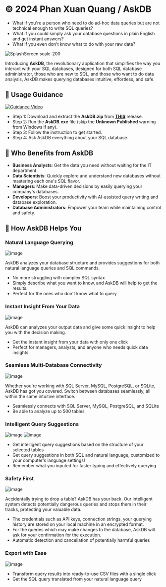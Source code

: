# © 2024 Phan Xuan Quang / AskDB

- What if you're a person who need to do ad-hoc data queries but are not technical enough to write SQL queries? 
- What if you could simply ask your database questions in plain English and get instant answers?
- What if you even don't know what to do with your raw data?
  
![SplashScreen scale-200](https://i.imgur.com/kO68bFg.png)

Introducing **AskDB**, the revolutionary application that simplifies the way you interact with your SQL databases, designed for both SQL database administrator, those who are new to SQL, and those who want to do data analysis, AskDB makes querying databases intuitive, effortless, and safe.

## :blue_book: Usage Guidance

[![Guidance Video](https://i.imgur.com/DEnWBTg.jpeg)](https://www.youtube.com/embed/AGwTxgod9jQ)

- Step 1: Download and extract the **AskDB.zip** from [**THIS**](https://github.com/phanxuanquang/AskDB/releases/latest) release.
- Step 2: Run the **AskDB.exe** file (skip the **Unknown Published** warning from Windows if any).
- Step 3: Follow the instruction to get started.
- Step 4: Ask AskDB everything about your SQL database.

## 💼 Who Benefits from AskDB
- **Business Analysts**: Get the data you need without waiting for the IT department.
- **Data Scientists**: Quickly explore and understand new databases without mastering each one's SQL flavor.
- **Managers**: Make data-driven decisions by easily querying your company's databases.
- **Developers**: Boost your productivity with AI-assisted query writing and database exploration.
- **Database Administrators**: Empower your team while maintaining control and safety.

## 🌟 How AskDB Helps You

### Natural Language Querying

![image](https://i.imgur.com/Klito4H.png)

AskDB analyzes your database structure and provides suggestions for both natural language queries and SQL commands.
   - No more struggling with complex SQL syntax
   - Simply describe what you want to know, and AskDB will help to get the results.
   - Perfect for the ones who don't know what to query

### Instant Insight From Your Data

![image](https://i.imgur.com/Ov1iIBE.png)

AskDB can analyzes your output data and give some quick insight to help you with the decision making.
   - Get the instant insight from your data with only one click
   - Perfect for managers, analysts, and anyone who needs quick data insights

### Seamless Multi-Database Connectivity

![image](https://i.imgur.com/TRAEH89.png)

Whether you're working with SQL Server, MySQL, PostgreSQL, or SQLite, AskDB has got you covered. Switch between databases seamlessly, all within the same intuitive interface.
   - Seamlessly connects with SQL Server, MySQL, PostgreSQL, and SQLite
   - Be able to analyze up to 500 tables

### Intelligent Query Suggestions

![image](https://i.imgur.com/sCOZY8P.png)
![image](https://i.imgur.com/iIxOpYE.png)

   - Get intelligent query suggestions based on the structure of your selected tables
   - Get query suggestions in both SQL and natural language, customized to your computer's language settings!
   - Remember what you inputed for faster typing and effectively querying

### Safety First
   
![image](https://i.imgur.com/t0GbrOh.png)

Accidentally trying to drop a table? AskDB has your back. Our intelligent system detects potentially dangerous queries and stops them in their tracks, protecting your valuable data.
   - The credentials such as API keys, connection strings, your querying history are stored on your local machine in an encrypted format.
   - For the queries which may make changes to the database, AskDB will ask for your confirmation for the execution.
   - Automatic detection and cancellation of potentially harmful queries

### Export with Ease
    
![image](https://i.imgur.com/poq5bP2.png)

   - Transform query results into ready-to-use CSV files with a single click
   - Get the SQL query translated from your natural language query
